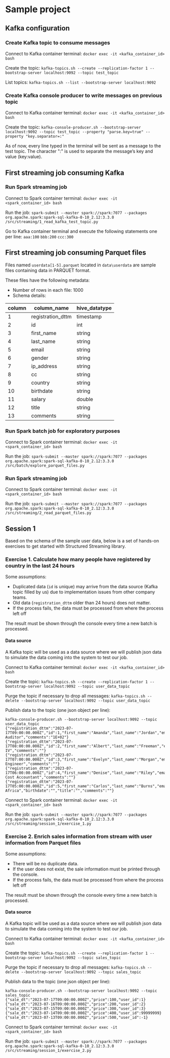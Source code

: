# Sample project

## Kafka configuration

### Create Kafka topic to consume messages

Connect to Kafka container terminal:
`docker exec -it <kafka_container_id> bash`

Create the topic:
`kafka-topics.sh --create --replication-factor 1 --bootstrap-server localhost:9092 --topic test_topic`

List topics:
`kafka-topics.sh --list --bootstrap-server localhost:9092`

### Create Kafka console producer to write messages on previous topic

Connect to Kafka container terminal:
`docker exec -it <kafka_container_id> bash`

Create the topic:
`kafka-console-producer.sh --bootstrap-server localhost:9092 --topic test_topic --property "parse.key=true" --property "key.separator=:"`

As of now, every line typed in the terminal will be sent as a message to the test topic. The character ":" is used to separate the message’s key and value (key:value).

## First streaming job consuming Kafka

### Run Spark streaming job

Connect to Spark container terminal:
`docker exec -it <spark_container_id> bash`

Run the job:
`spark-submit --master spark://spark:7077 --packages org.apache.spark:spark-sql-kafka-0-10_2.12:3.3.0 /src/streaming/1_read_kafka_test_topic.py`

Go to Kafka container terminal and execute the following statements one per line:
`aaa:100`
`bbb:200`
`ccc:300`

## First streaming job consuming Parquet files

Files named `userdata[1-5].parquet` located in `data\userdata` are sample files containing data in PARQUET format.

These files have the following metadata:
* Number of rows in each file: 1000
* Schema details:

| column | column_name | hive_datatype |
|---|---|---|
| 1 | registration_dttm | timestamp |
| 2 | id | int |
| 3 | first_name | string |
| 4 | last_name | string |
| 5 | email | string |
| 6 | gender | string |
| 7 | ip_address | string |
| 8 | cc | string |
| 9 | country | string |
| 10 | birthdate | string |
| 11 | salary | double |
| 12 | title | string |
| 13 | comments | string |

### Run Spark batch job for exploratory purposes

Connect to Spark container terminal:
`docker exec -it <spark_container_id> bash`

Run the job:
`spark-submit --master spark://spark:7077 --packages org.apache.spark:spark-sql-kafka-0-10_2.12:3.3.0 /src/batch/explore_parquet_files.py`

### Run Spark streaming job

Connect to Spark container terminal:
`docker exec -it <spark_container_id> bash`

Run the job:
`spark-submit --master spark://spark:7077 --packages org.apache.spark:spark-sql-kafka-0-10_2.12:3.3.0 /src/streaming/2_read_parquet_files.py`

## Session 1

Based on the schema of the sample user data, below is a set of hands-on exercises to get started with Structured Streaming library.

### Exercise 1. Calculate how many people have registered by country in the last 24 hours

Some assumptions:
* Duplicated data (`id` is unique) may arrive from the data source (Kafka topic filled by us) due to implementation issues from other company teams.
* Old data (`registration_dttm` older than 24 hours) does not matter.
* If the process fails, the data must be processed from where the process left off

The result must be shown through the console every time a new batch is processed.

#### Data source
A Kafka topic will be used as a data source where we will publish json data to simulate the data coming into the system to test our job.

Connect to Kafka container terminal:
`docker exec -it <kafka_container_id> bash`

Create the topic:
`kafka-topics.sh --create --replication-factor 1 --bootstrap-server localhost:9092 --topic user_data_topic`

Purge the topic if necessary to drop all messages:
`kafka-topics.sh --delete --bootstrap-server localhost:9092 --topic user_data_topic`

Publish data to the topic (one json object per line):
```
kafka-console-producer.sh --bootstrap-server localhost:9092 --topic user_data_topic
{"registration_dttm":"2023-07-17T09:00:00.000Z","id":1,"first_name":"Amanda","last_name":"Jordan","email":"ajordan0@com.com","gender":"Female","ip_address":"1.197.201.2","cc":"6759521864920116","country":"Indonesia","birthdate":"3/8/1971","salary":49756.53,"title":"Internal Auditor","comments":"1E+02"}
{"registration_dttm":"2023-07-17T08:00:00.000Z","id":2,"first_name":"Albert","last_name":"Freeman","email":"afreeman1@is.gd","gender":"Male","ip_address":"218.111.175.34","cc":"","country":"Canada","birthdate":"1/16/1968","salary":150280.17,"title":"Accountant IV","comments":""}
{"registration_dttm":"2023-07-17T07:00:00.000Z","id":3,"first_name":"Evelyn","last_name":"Morgan","email":"emorgan2@altervista.org","gender":"Female","ip_address":"7.161.136.94","cc":"6767119071901597","country":"Russia","birthdate":"2/1/1960","salary":144972.51,"title":"Structural Engineer","comments":""}
{"registration_dttm":"2023-07-17T06:00:00.000Z","id":4,"first_name":"Denise","last_name":"Riley","email":"driley3@gmpg.org","gender":"Female","ip_address":"140.35.109.83","cc":"3576031598965625","country":"China","birthdate":"4/8/1997","salary":90263.05,"title":"Senior Cost Accountant","comments":""}
{"registration_dttm":"2023-07-17T05:00:00.000Z","id":5,"first_name":"Carlos","last_name":"Burns","email":"cburns4@miitbeian.gov.cn","gender":"","ip_address":"169.113.235.40","cc":"5602256255204850","country":"South Africa","birthdate":"","title":"","comments":""}
```

Connect to Spark container terminal:
`docker exec -it <spark_container_id> bash`

Run the job:
`spark-submit --master spark://spark:7077 --packages org.apache.spark:spark-sql-kafka-0-10_2.12:3.3.0 /src/streaming/session_1/exercise_1.py`

### Exercise 2. Enrich sales information from stream with user information from Parquet files

Some assumptions:
* There will be no duplicate data.
* If the user does not exist, the sale information must be printed through the console.
* If the process fails, the data must be processed from where the process left off

The result must be shown through the console every time a new batch is processed.

#### Data source
A Kafka topic will be used as a data source where we will publish json data to simulate the data coming into the system to test our job.

Connect to Kafka container terminal:
`docker exec -it <kafka_container_id> bash`

Create the topic:
`kafka-topics.sh --create --replication-factor 1 --bootstrap-server localhost:9092 --topic sales_topic`

Purge the topic if necessary to drop all messages:
`kafka-topics.sh --delete --bootstrap-server localhost:9092 --topic sales_topic`

Publish data to the topic (one json object per line):
```
kafka-console-producer.sh --bootstrap-server localhost:9092 --topic sales_topic
{"sale_dt":"2023-07-17T09:00:00.000Z","price":100,"user_id":1}
{"sale_dt":"2023-07-16T09:00:00.000Z","price":200,"user_id":2}
{"sale_dt":"2023-07-15T09:00:00.000Z","price":300,"user_id":3}
{"sale_dt":"2023-07-14T09:00:00.000Z","price":400,"user_id":99999999}
{"sale_dt":"2023-07-13T09:00:00.000Z","price":500,"user_id":-1}
```

Connect to Spark container terminal:
`docker exec -it <spark_container_id> bash`

Run the job:
`spark-submit --master spark://spark:7077 --packages org.apache.spark:spark-sql-kafka-0-10_2.12:3.3.0 /src/streaming/session_1/exercise_2.py`